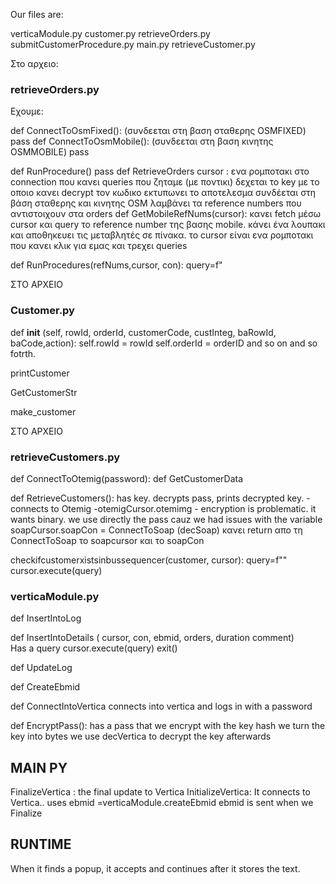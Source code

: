 Our files are:

verticaModule.py
customer.py
retrieveOrders.py
submitCustomerProcedure.py
main.py
retrieveCustomer.py


Στο αρχειο:  
### retrieveOrders.py

Εχουμε:

def ConnectToOsmFixed():    (συνδεεται στη βαση σταθερης OSMFIXED)
	pass
def ConnectToOsmMobile():  (συνδεεται στη βαση κινητης OSMMOBILE)
	pass


def RunProcedure()
	pass
def RetrieveOrders
	cursor : ενα ρομποτακι στο connection που κανει queries που ζηταμε (με ποντικι)
	δεχεται το key με το οποιο κανει decrypt τον κωδικο 
	εκτυπωνει το αποτελεσμα
	συνδέεται στη βάση σταθερης και κινητης OSM
	λαμβάνει τα reference numbers που αντιστοιχουν στα orders
def GetMobileRefNums(cursor):
	κανει fetch μέσω cursor και query  το reference number της βασης mobile. κάνει ένα λουπακι και αποθηκευει τις μεταβλητές σε πίνακα.
	το cursor είναι ενα ρομποτακι που κανει κλικ για εμας και τρεχει queries

def RunProcedures(refNums,cursor, con):
	query=f"


ΣΤΟ ΑΡΧΕΙΟ 
### Customer.py

def __init__ (self, rowId, orderId, customerCode, custInteg, baRowId, baCode,action):
	self.rowId = rowId
	self.orderId = orderID
and so on and so fotrth.

printCustomer

GetCustomerStr

make_customer



ΣΤΟ ΑΡΧΕΙΟ
### retrieveCustomers.py

def ConnectToOtemig(password):
def GetCustomerData

def RetrieveCustomers():
	has key. decrypts pass, prints decrypted key. 
	-connects to Otemig
	-otemigCursor.otemimg
	- encryption is problematic. it wants binary. we use directly the pass cauz we had issues with the variable 
soapCursor.soapCon = ConnectToSoap (decSoap) 
κανει return απο τη ConnectToSoap το soapcursor και το soapCon

checkifcustomerxistsinbussequencer(customer, cursor):
	query=f""
	cursor.execute(query)


### verticaModule.py


def InsertIntoLog

def InsertIntoDetails ( cursor, con, ebmid, orders, duration comment)  
	Has a query
	cursor.execute(query)
	exit()

def UpdateLog

def CreateEbmid
	
def ConnectIntoVertica
connects into vertica and logs in with a password

def EncryptPass():
	has a pass that we encrypt with the key hash
	we turn the key into bytes
	we use decVertica to decrypt the key afterwards




## MAIN PY

FinalizeVertica : the final update to Vertica
InitializeVertica: It connects to Vertica.. uses ebmid =verticaModule.createEbmid
ebmid is sent when we Finalize


RUNTIME
------------------
When it finds a popup, it accepts and continues after it stores the text.
